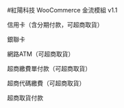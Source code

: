 #紅陽科技 WooCommerce 金流模組 v1.1

信用卡（含分期付款，可超商取貨）

銀聯卡

網路ATM（可超商取貨）

超商繳費單付款（可超商取貨）

超商代碼繳費（可超商取貨）

超商取貨付款